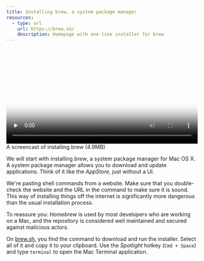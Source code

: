 ```yaml
---
title: Installing brew, a system package manager
resources:
  - type: url
    url: https://brew.sh/
    description: Homepage with one-line installer for brew
---
```


<video 
  width="100%" 
  controls 
  class="my-2 drop-shadow-small" 
  preload="none"
  poster="{% link getting-started/guides/macosx-brew.mp4.thumb.jpg %}"
  src="{% link getting-started/guides/macosx-brew.mp4 %}"></video>
<span class="text-center d-block small">A screencast of installing brew (4.9MB)</span>

We will start with installing _brew_, a system package manager for Mac OS X. A system package manager allows you to download and update applications. Think of it like the _AppStore_, just without a UI.

<div class="advice" markdown="1">
We're pasting shell commands from a website. Make sure that you double-check the website and the URL in the command to make sure it is sound. This way of installing things off the internet is significantly more dangerous than the usual installation process.

To reassure you: _Homebrew_ is used by most developers who are working on a Mac, and the repository is considered well maintained and secured against malicious actors.

</div>

On [brew.sh](https://brew.sh), you find the command to download and run the installer. Select all of it and copy it to your clipboard. Use the _Spotlight_ hotkey (`Cmd + Space`) and type `terminal` to open the Mac Terminal application.
